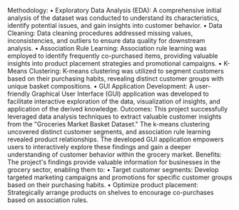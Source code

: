 Methodology:
• Exploratory Data Analysis (EDA): A comprehensive initial analysis of the dataset was 
conducted to understand its characteristics, identify potential issues, and gain insights into 
customer behavior.
• Data Cleaning: Data cleaning procedures addressed missing values, inconsistencies, and 
outliers to ensure data quality for downstream analysis.
• Association Rule Learning: Association rule learning was employed to identify 
frequently co-purchased items, providing valuable insights into product placement 
strategies and promotional campaigns.
• K-Means Clustering: K-means clustering was utilized to segment customers based on 
their purchasing habits, revealing distinct customer groups with unique basket 
compositions.
• GUI Application Development: A user-friendly Graphical User Interface (GUI) 
application was developed to facilitate interactive exploration of the data, visualization of 
insights, and application of the derived knowledge.
Outcomes:
This project successfully leveraged data analysis techniques to extract valuable customer 
insights from the "Groceries Market Basket Dataset." The k-means clustering uncovered 
distinct customer segments, and association rule learning revealed product relationships. The 
developed GUI application empowers users to interactively explore these findings and gain a 
deeper understanding of customer behavior within the grocery market.
Benefits:
The project's findings provide valuable information for businesses in the grocery sector, 
enabling them to:
• Target customer segments: Develop targeted marketing campaigns and promotions 
for specific customer groups based on their purchasing habits.
• Optimize product placement: Strategically arrange products on shelves to 
encourage co-purchases based on association rules.

